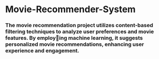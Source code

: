 # Movie-Recommender-System
### The movie recommendation project utilizes content-based filtering techniques to analyze user preferences and movie features. By employing machine learning, it suggests personalized movie recommendations, enhancing user experience and engagement.
